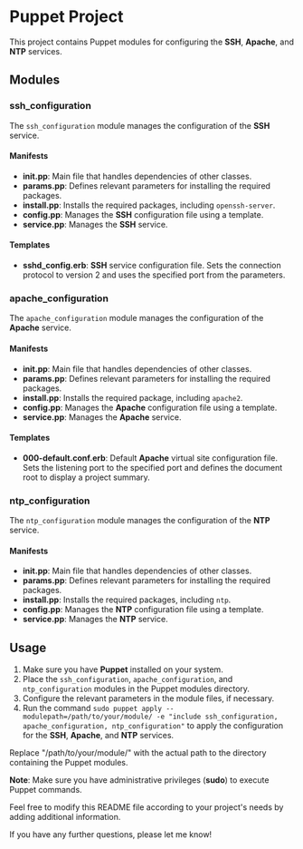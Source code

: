 # Puppet Project

This project contains Puppet modules for configuring the **SSH**, **Apache**, and **NTP** services.

## Modules

### ssh_configuration

The `ssh_configuration` module manages the configuration of the **SSH** service.

#### Manifests

- **init.pp**: Main file that handles dependencies of other classes.
- **params.pp**: Defines relevant parameters for installing the required packages.
- **install.pp**: Installs the required packages, including `openssh-server`.
- **config.pp**: Manages the **SSH** configuration file using a template.
- **service.pp**: Manages the **SSH** service.

#### Templates

- **sshd_config.erb**: **SSH** service configuration file. Sets the connection protocol to version 2 and uses the specified port from the parameters.

### apache_configuration

The `apache_configuration` module manages the configuration of the **Apache** service.

#### Manifests

- **init.pp**: Main file that handles dependencies of other classes.
- **params.pp**: Defines relevant parameters for installing the required packages.
- **install.pp**: Installs the required package, including `apache2`.
- **config.pp**: Manages the **Apache** configuration file using a template.
- **service.pp**: Manages the **Apache** service.

#### Templates

- **000-default.conf.erb**: Default **Apache** virtual site configuration file. Sets the listening port to the specified port and defines the document root to display a project summary.

### ntp_configuration

The `ntp_configuration` module manages the configuration of the **NTP** service.

#### Manifests

- **init.pp**: Main file that handles dependencies of other classes.
- **params.pp**: Defines relevant parameters for installing the required packages.
- **install.pp**: Installs the required packages, including `ntp`.
- **config.pp**: Manages the **NTP** configuration file using a template.
- **service.pp**: Manages the **NTP** service.


## Usage

1. Make sure you have **Puppet** installed on your system.
2. Place the `ssh_configuration`, `apache_configuration`, and `ntp_configuration` modules in the Puppet modules directory.
3. Configure the relevant parameters in the module files, if necessary.
4. Run the command `sudo puppet apply --modulepath=/path/to/your/module/ -e "include ssh_configuration, apache_configuration, ntp_configuration"` to apply the configuration for the **SSH**, **Apache**, and **NTP** services.

Replace "/path/to/your/module/" with the actual path to the directory containing the Puppet modules.

**Note**: Make sure you have administrative privileges (**sudo**) to execute Puppet commands.

Feel free to modify this README file according to your project's needs by adding additional information.

If you have any further questions, please let me know!

